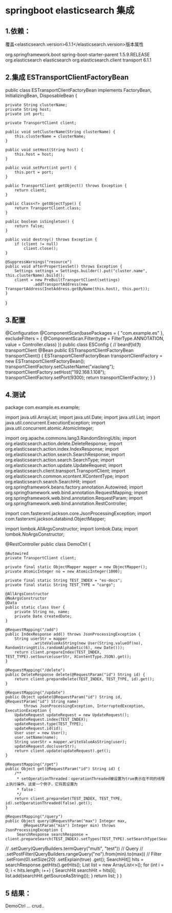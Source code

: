# springboot elasticsearch 集成

## 1.依赖：

覆盖<elasticsearch.version>6.1.1</elasticsearch.version>版本属性

<parent>
	<groupId>org.springframework.boot</groupId>
	<artifactId>spring-boot-starter-parent</artifactId>
	<version>1.5.9.RELEASE</version>
	<relativePath /> <!-- lookup parent from repository -->
</parent>

<dependency>
	<groupId>org.elasticsearch</groupId>
	<artifactId>elasticsearch</artifactId>
</dependency>

<dependency>
	<groupId>org.elasticsearch.client</groupId>
	<artifactId>transport</artifactId>
	<version>6.1.1</version>
</dependency>


## 2.集成 ESTransportClientFactoryBean

public class ESTransportClientFactoryBean implements FactoryBean<TransportClient>, InitializingBean, DisposableBean {

	private String clusterName;
	private String host;
	private int port;

	private TransportClient client;

	public void setClusterName(String clusterName) {
		this.clusterName = clusterName;
	}

	public void setHost(String host) {
		this.host = host;
	}

	public void setPort(int port) {
		this.port = port;
	}

	public TransportClient getObject() throws Exception {
		return client;
	}

	public Class<?> getObjectType() {
		return TransportClient.class;
	}

	public boolean isSingleton() {
		return false;
	}

	public void destroy() throws Exception {
		if (client != null)
			client.close();
	}

	@SuppressWarnings("resource")
	public void afterPropertiesSet() throws Exception {
		Settings settings = Settings.builder().put("cluster.name", this.clusterName).build();
		client = new PreBuiltTransportClient(settings)
				.addTransportAddress(new TransportAddress(InetAddress.getByName(this.host), this.port));
	}
}


## 3.配置

@Configuration
@ComponentScan(basePackages = { "com.example.es" }, excludeFilters = {
		@ComponentScan.Filter(type = FilterType.ANNOTATION, value = Controller.class) })
public class ESConfig {
	// bean的id为transportClient
	@Bean
	public ESTransportClientFactoryBean transportClient() {
		ESTransportClientFactoryBean transportClientFactory = new ESTransportClientFactoryBean();
		transportClientFactory.setClusterName("xiaolang");
		transportClientFactory.setHost("192.168.1.108");
		transportClientFactory.setPort(9300);
		return transportClientFactory;
	}
}

## 4.测试

package com.example.es.example;

import java.util.ArrayList;
import java.util.Date;
import java.util.List;
import java.util.concurrent.ExecutionException;
import java.util.concurrent.atomic.AtomicInteger;

import org.apache.commons.lang3.RandomStringUtils;
import org.elasticsearch.action.delete.DeleteResponse;
import org.elasticsearch.action.index.IndexResponse;
import org.elasticsearch.action.search.SearchResponse;
import org.elasticsearch.action.search.SearchType;
import org.elasticsearch.action.update.UpdateRequest;
import org.elasticsearch.client.transport.TransportClient;
import org.elasticsearch.common.xcontent.XContentType;
import org.elasticsearch.search.SearchHit;
import org.springframework.beans.factory.annotation.Autowired;
import org.springframework.web.bind.annotation.RequestMapping;
import org.springframework.web.bind.annotation.RequestParam;
import org.springframework.web.bind.annotation.RestController;

import com.fasterxml.jackson.core.JsonProcessingException;
import com.fasterxml.jackson.databind.ObjectMapper;

import lombok.AllArgsConstructor;
import lombok.Data;
import lombok.NoArgsConstructor;

@RestController
public class DemoCtrl {

	@Autowired
	private TransportClient client;

	private final static ObjectMapper mapper = new ObjectMapper();
	private AtomicInteger no = new AtomicInteger(1000);

	private final static String TEST_INDEX = "es-docs";
	private final static String TEST_TYPE = "cargo";

	@AllArgsConstructor
	@NoArgsConstructor
	@Data
	public static class User {
		private String no, name;
		private Date createdDate;
	}

	@RequestMapping("/add")
	public IndexResponse add() throws JsonProcessingException {
		String userStr = mapper
				.writeValueAsString(new User(String.valueOf(no), RandomStringUtils.randomAlphabetic(6), new Date()));
		return client.prepareIndex(TEST_INDEX, TEST_TYPE).setSource(userStr, XContentType.JSON).get();
	}

	@RequestMapping("/delete")
	public DeleteResponse delete(@RequestParam("id") String id) {
		return client.prepareDelete(TEST_INDEX, TEST_TYPE, id).get();
	}

	@RequestMapping("/update")
	public Object update(@RequestParam("id") String id, @RequestParam("id") String name)
			throws JsonProcessingException, InterruptedException, ExecutionException {
		UpdateRequest updateRequest = new UpdateRequest();
		updateRequest.index(TEST_INDEX);
		updateRequest.type(TEST_TYPE);
		updateRequest.id(id);
		User user = new User();
		user.setName(name);
		String userStr = mapper.writeValueAsString(user);
		updateRequest.doc(userStr);
		return client.update(updateRequest).get();
	}

	@RequestMapping("/get")
	public Object get(@RequestParam("id") String id) {
		/**
		 * setOperationThreaded：operationThreaded被设置为true表示在不同的线程上执行操作。这是一个例子，它将其设置为
		 * false：
		 */
		return client.prepareGet(TEST_INDEX, TEST_TYPE, id).setOperationThreaded(false).get();
	}

	@RequestMapping("/query")
	public Object query(@RequestParam("max") Integer max,
			@RequestParam("min") Integer min) throws JsonProcessingException {
		 SearchResponse searchResponse = client.prepareSearch(TEST_INDEX).setTypes(TEST_TYPE).setSearchType(SearchType.DFS_QUERY_THEN_FETCH)
//				.setQuery(QueryBuilders.termQuery("multi", "test")) // Query
//				.setPostFilter(QueryBuilders.rangeQuery("no").from(min).to(max)) // Filter
				.setFrom(0).setSize(20)
				.setExplain(true)
				.get();
		 SearchHit[] hits = searchResponse.getHits().getHits();
		 List<String> list = new ArrayList<>();
		 for (int i = 0; i < hits.length; i++) {
			 SearchHit searchHit = hits[i];
			 list.add(searchHit.getSourceAsString());
		}
		 return list;
	}
}

## 5 结果：
DemoCtrl ... crud..